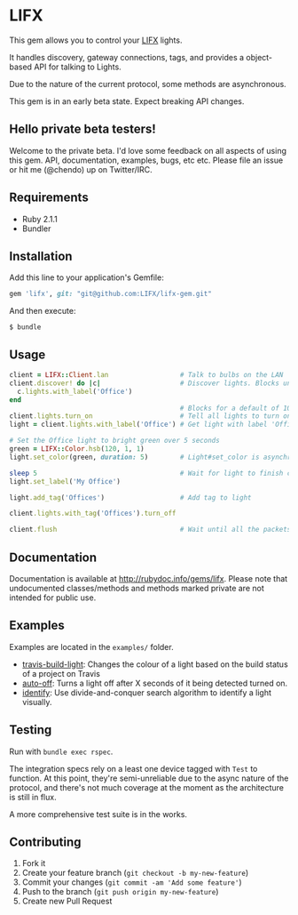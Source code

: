 # LIFX

This gem allows you to control your [LIFX](http://lifx.co) lights.

It handles discovery, gateway connections, tags, and provides a object-based API
for talking to Lights.

Due to the nature of the current protocol, some methods are asynchronous.

This gem is in an early beta state. Expect breaking API changes.

## Hello private beta testers!

Welcome to the private beta. I'd love some feedback on all aspects of using this gem. API, documentation, examples, bugs, etc etc. Please file an issue or hit me (@chendo) up on Twitter/IRC.

## Requirements

* Ruby 2.1.1
* Bundler

## Installation

Add this line to your application's Gemfile:

```ruby
gem 'lifx', git: "git@github.com:LIFX/lifx-gem.git"
```

And then execute:

```shell
$ bundle
```

## Usage

```ruby
client = LIFX::Client.lan                  # Talk to bulbs on the LAN
client.discover! do |c|                    # Discover lights. Blocks until a light with the label 'Office' is found
  c.lights.with_label('Office')
end
                                           # Blocks for a default of 10 seconds or until a light is found
client.lights.turn_on                      # Tell all lights to turn on
light = client.lights.with_label('Office') # Get light with label 'Office'

# Set the Office light to bright green over 5 seconds
green = LIFX::Color.hsb(120, 1, 1)
light.set_color(green, duration: 5)        # Light#set_color is asynchronous

sleep 5                                    # Wait for light to finish changing
light.set_label('My Office')

light.add_tag('Offices')                   # Add tag to light

client.lights.with_tag('Offices').turn_off

client.flush                               # Wait until all the packets have been sent
```

## Documentation

Documentation is available at http://rubydoc.info/gems/lifx. Please note that undocumented classes/methods and methods marked private are not intended for public use.

## Examples

Examples are located in the `examples/` folder.

* [travis-build-light](examples/travis-build-light/build-light.rb): Changes the colour of a light based on the build status of a project on Travis
* [auto-off](examples/auto-off/auto-off.rb): Turns a light off after X seconds of it being detected turned on.
* [identify](examples/identify/identify.rb): Use divide-and-conquer search algorithm to identify a light visually.

## Testing

Run with `bundle exec rspec`.

The integration specs rely on a least one device tagged with `Test` to function. At this point, they're semi-unreliable due to the async nature of the protocol, and there's not much coverage at the moment as the architecture is still in flux.

A more comprehensive test suite is in the works.

## Contributing

1. Fork it
2. Create your feature branch (`git checkout -b my-new-feature`)
3. Commit your changes (`git commit -am 'Add some feature'`)
4. Push to the branch (`git push origin my-new-feature`)
5. Create new Pull Request
